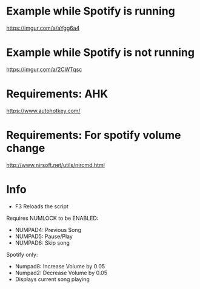 # Example while Spotify is running
https://imgur.com/a/aYgg6a4
# Example while Spotify is not running
https://imgur.com/a/2CWTqsc

# Requirements: AHK
https://www.autohotkey.com/

# Requirements: For spotify volume change
http://www.nirsoft.net/utils/nircmd.html
# 

# Info
- F3 Reloads the script

Requires NUMLOCK to be ENABLED:
- NUMPAD4: Previous Song
- NUMPAD5: Pause/Play
- NUMPAD6: Skip song

Spotify only:
- Numpad8: Increase Volume by 0.05
- Numpad2: Decrease Volume by 0.05
- Displays current song playing
